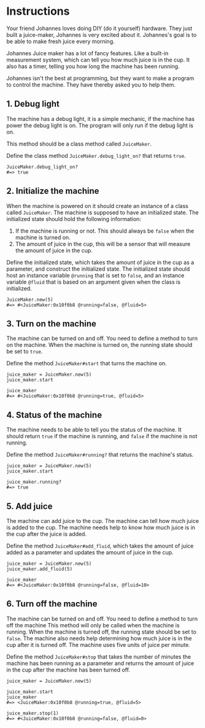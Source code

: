 # Instructions

Your friend Johannes loves doing DIY (do it yourself) hardware.
They just built a juice-maker, Johannes is very excited about it.
Johannes's goal is to be able to make fresh juice every morning.

Johannes Juice maker has a lot of fancy features.
Like a built-in measurement system, which can tell you how much juice is in the cup.
It also has a timer, telling you how long the machine has been running.

Johannes isn't the best at programming, but they want to make a program to control the machine.
They have thereby asked you to help them.

## 1. Debug light

The machine has a debug light, it is a simple mechanic, if the machine has power the debug light is on.
The program will only run if the debug light is on.

This method should be a class method called `JuiceMaker`.

Define the class method `JuiceMaker.debug_light_on?` that returns `true`.

```crystal
JuiceMaker.debug_light_on?
#=> true
```

## 2. Initialize the machine

When the machine is powered on it should create an instance of a class called `JuiceMaker`.
The machine is supposed to have an initialized state.
The initialized state should hold the following information:

1. If the machine is running or not. This should always be `false` when the machine is turned on.
2. The amount of juice in the cup, this will be a sensor that will measure the amount of juice in the cup.

Define the initialized state, which takes the amount of juice in the cup as a parameter, and construct the initialized state.
The initialized state should host an instance variable `@running` that is set to `false`, and an instance variable `@fluid` that is based on an argument given when the class is initialized.

```crystal
JuiceMaker.new(5)
#=> #<JuiceMaker:0x10f0b8 @running=false, @fluid=5>
```

## 3. Turn on the machine

The machine can be turned on and off.
You need to define a method to turn on the machine.
When the machine is turned on, the running state should be set to `true`.

Define the method `JuiceMaker#start` that turns the machine on.

```crystal
juice_maker = JuiceMaker.new(5)
juice_maker.start

juice_maker
#=> #<JuiceMaker:0x10f0b8 @running=true, @fluid=5>
```

## 4. Status of the machine

The machine needs to be able to tell you the status of the machine.
It should return `true` if the machine is running, and `false` if the machine is not running.

Define the method `JuiceMaker#running?` that returns the machine's status.

```crystal
juice_maker = JuiceMaker.new(5)
juice_maker.start

juice_maker.running?
#=> true
```

## 5. Add juice

The machine can add juice to the cup.
The machine can tell how much juice is added to the cup.
The machine needs help to know how much juice is in the cup after the juice is added.

Define the method `JuiceMaker#add_fluid`, which takes the amount of juice added as a parameter and updates the amount of juice in the cup.

```crystal
juice_maker = JuiceMaker.new(5)
juice_maker.add_fluid(5)

juice_maker
#=> #<JuiceMaker:0x10f0b8 @running=false, @fluid=10>
```

## 6. Turn off the machine

The machine can be turned on and off.
You need to define a method to turn off the machine
This method will only be called when the machine is running.
When the machine is turned off, the running state should be set to `false`.
The machine also needs help determining how much juice is in the cup after it is turned off.
The machine uses five units of juice per minute.

Define the method `JuiceMaker#stop` that takes the number of minutes the machine has been running as a parameter and returns the amount of juice in the cup after the machine has been turned off.

```crystal
juice_maker = JuiceMaker.new(5)

juice_maker.start
juice_maker
#=> <JuiceMaker:0x10f0b8 @running=true, @fluid=5>

juice_maker.stop(1)
#=> #<JuiceMaker:0x10f0b8 @running=false, @fluid=0>
```
